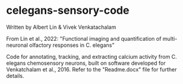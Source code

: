 # celegans-sensory-code
Written by Albert Lin & Vivek Venkatachalam

From Lin et al., 2022: "Functional imaging and quantification of multi-neuronal olfactory responses in C. elegans"

Code for annotating, tracking, and extracting calcium activity from C. elegans chemosensory neurons, built on software developed for Venkatchalam et al., 2016.
Refer to the "Readme.docx" file for further details.
